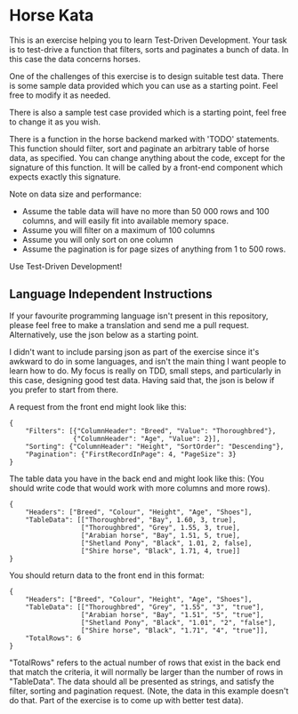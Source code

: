 Horse Kata
===========

This is an exercise helping you to learn Test-Driven Development. Your task is to test-drive a function that filters, sorts and paginates a bunch of data.
In this case the data concerns horses.

One of the challenges of this exercise is to design suitable test data. There is some sample data provided which you can use as a starting point. Feel free to modify it as needed.

There is also a sample test case provided which is a starting point, feel free to change it as you wish.

There is a function in the horse backend marked with 'TODO' statements.
This function should filter, sort and paginate an arbitrary table of horse data, as specified. 
You can change anything about the code, except for the signature of this function. It will be called by a front-end component which expects exactly this signature.

Note on data size and performance: 
- Assume the table data will have no more than 50 000 rows and 100 columns, and will easily fit into available memory space.
- Assume you will filter on a maximum of 100 columns
- Assume you will only sort on one column
- Assume the pagination is for page sizes of anything from 1 to 500 rows.

Use Test-Driven Development!

Language Independent Instructions
---------------------------------

If your favourite programming language isn't present in this repository, please feel free to make a translation and send me a pull request. Alternatively, use the json below as a starting point. 

I didn't want to include parsing json as part of the exercise since it's awkward to do in some languages, and isn't the main thing I want people to learn how to do. My focus is really on TDD, small steps, and particularly in this case, designing good test data. Having said that, the json is below if you prefer to start from there.

A request from the front end might look like this:

    {
        "Filters": [{"ColumnHeader": "Breed", "Value": "Thoroughbred"}, 
                    {"ColumnHeader": "Age", "Value": 2}],
        "Sorting": {"ColumnHeader": "Height", "SortOrder": "Descending"},
        "Pagination": {"FirstRecordInPage": 4, "PageSize": 3}
    }

The table data you have in the back end and might look like this: (You should write code that would work with more columns and more rows).

    {
        "Headers": ["Breed", "Colour", "Height", "Age", "Shoes"],
        "TableData": [["Thoroughbred", "Bay", 1.60, 3, true],
                      ["Thoroughbred", "Grey", 1.55, 3, true],
                      ["Arabian horse", "Bay", 1.51, 5, true],
                      ["Shetland Pony", "Black", 1.01, 2, false],
                      ["Shire horse", "Black", 1.71, 4, true]]
    }

You should return data to the front end in this format:

    {
        "Headers": ["Breed", "Colour", "Height", "Age", "Shoes"],
        "TableData": [["Thoroughbred", "Grey", "1.55", "3", "true"],
                      ["Arabian horse", "Bay", "1.51", "5", "true"],
                      ["Shetland Pony", "Black", "1.01", "2", "false"],
                      ["Shire horse", "Black", "1.71", "4", "true"]],
        "TotalRows": 6
    }

"TotalRows" refers to the actual number of rows that exist in the back end that match the criteria, it will normally be larger than the number of rows in "TableData". The data should all be presented as strings, and satisfy the filter, sorting and pagination request. (Note, the data in this example doesn't do that. Part of the exercise is to come up with better test data).
